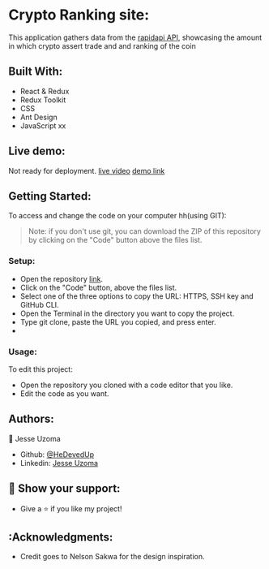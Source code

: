 # Crypto Ranking site:
This application gathers data from the [rapidapi API](https://coinranking1.p.rapidapi.com/#), showcasing the amount in which crypto assert trade and and ranking of the coin

## Built With:
- React & Redux
- Redux Toolkit
- CSS
- Ant Design
- JavaScript
xx
## Live demo:
Not ready for deployment.
[live video](https://www.loom.com/share/0d15eb9f599b46ac99e5edc380e65aec)
[demo link ](https://62e45483051ac70652ee1be9--stellular-baklava-dafd35.netlify.app/)

## Getting Started:
To access and change the code on your computer hh(using GIT):
> Note: if you don't use git, you can download the ZIP of this repository by clicking on the "Code" button above the files list.
### Setup:
- Open the repository [link](https://github.com/HeDevedUp/BallHEAD_APP).
- Click on the "Code" button, above the files list.
- Select one of the three options to copy the URL: HTTPS, SSH key and GitHub CLI.
- Open the Terminal in the directory you want to copy the project.
- Type git clone, paste the URL you copied, and press enter.
- 
### Usage:
To edit this project:
- Open the repository you cloned with a code editor that you like.
- Edit the code as you want.

## Authors:
:bust_in_silhouette: Jesse Uzoma
- Github: [@HeDevedUp](https://github.com/HeDevedUp)
- Linkedin: [Jesse Uzoma](https://www.linkedin.com/in/jesseuzoma/)

## :star2: Show your support:
- Give a :star: if you like my project!

## :Acknowledgments:
- Credit goes to Nelson Sakwa for the design inspiration.

